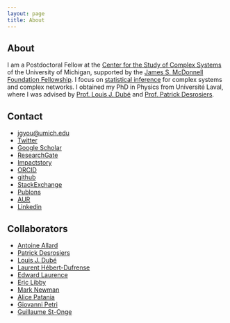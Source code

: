 ```yaml
---
layout: page
title: About
---
```


## About

I am a Postdoctoral Fellow at the [Center for the Study of Complex Systems](http://lsa.umich.edu/cscs/) of the University of Michigan, supported by the [James S. McDonnell Foundation Fellowship](https://www.jsmf.org/apply/fellowship/).
I focus on [statistical inference](https://en.m.wikipedia.org/wiki/Statistical_inference) for complex systems and complex networks.
I obtained my PhD in Physics from  Université Laval, where I was advised by [Prof. Louis J. Dubé](http://www.dynamica.phy.ulaval.ca) and [Prof. Patrick Desrosiers](https://scholar.google.ca/citations?user=YAqE0O0AAAAJ&hl=en).

<div class="end-of-post"></div>

## Contact

<ul class="contact-list">
<li class="contact-list-item"> 
<a href="mailto:jean-gabriel.young.1@ulaval.ca"><i class="fa fa-envelope-o" aria-hidden="true"></i> jgyou@umich.edu </a>  
</li> 
<li class="contact-list-item"> 
<a href="http://www.twitter.com/_jgyou"><i class="fa fa-twitter" aria-hidden="true"></i> Twitter </a>
</li>
<li class="contact-list-item"> 
<a href="https://scholar.google.ca/citations?user=qmKcNSoAAAAJ&hl=en"><i class="ai ai-google-scholar" aria-hidden="true"></i>  Google Scholar </a>
</li>
<li class="contact-list-item"> 
<a href="https://www.researchgate.net/profile/Jean_Gabriel_Young"><i class="ai ai-researchgate" aria-hidden="true"></i>  ResearchGate  </a></li>
<li class="contact-list-item"> 
<a href="https://impactstory.org/u/0000-0002-4464-2692"><i class="ai ai-impactstory" aria-hidden="true"></i>  Impactstory  </a></li>
<li class="contact-list-item"> 
<a href="http://orcid.org/0000-0002-4464-2692"><i class="ai ai-orcid" aria-hidden="true"></i>  ORCID</a>
</li>
<li class="contact-list-item"> 
<a href="https://github.com/jg-you/"><i class="fa fa-github" aria-hidden="true"></i> github </a>
</li>
<li class="contact-list-item"> 
<a href="http://stackexchange.com/users/2079477/jgyou?tab=accounts"><i class="fa fa-stack-exchange" aria-hidden="true"></i> StackExchange </a>
</li>
<li class="contact-list-item"> 
<a href="https://publons.com/author/1643175/jean-gabriel-young"><i class="ai ai-publons" aria-hidden="true"></i> Publons </a>
</li>
<li class="contact-list-item"> 
<a href="https://aur.archlinux.org/account/jg-you/"><i class="fa fa-linux" aria-hidden="true"></i> AUR  </a>
</li>
<li class="contact-list-item"> 
<a href="http://www.linkedin.com/pub/jean-gabriel-young/59/577/698"><i class="fa fa-linkedin" aria-hidden="true"></i> Linkedin </a>
</li>
</ul>

<div class="end-of-post"></div>

## Collaborators

<ul class="collab-list">
<li class="collab-list-item"><a href="http://antoineallard.github.io/"> Antoine Allard </a></li>
<li class="collab-list-item"><a href="https://scholar.google.ca/citations?user=YAqE0O0AAAAJ&hl=en"> Patrick Desrosiers </a></li>
<li class="collab-list-item"><a href="http://www.dynamica.phy.ulaval.ca/"> Louis J. Dubé </a></li>
<li class="collab-list-item"><a href="http://laurenthebertdufresne.github.io/"> Laurent Hébert-Dufrense </a></li>
<li class="collab-list-item"><a href="http://edwardlaurence.me/"> Edward Laurence </a></li>
<li class="collab-list-item"><a href="http://ericlibby.github.io/"> Eric Libby </a></li>
<li class="collab-list-item"><a href="http://www-personal.umich.edu/~mejn/"> Mark Newman </a></li>
<li class="collab-list-item"><a href="http://apatania.altervista.org/"> Alice Patania </a></li>
<li class="collab-list-item"><a href="https://lordgrilo.github.io/"> Giovanni Petri </a></li>
<li class="collab-list-item"><a href="https://gstonge.github.io/"> Guillaume St-Onge </a></li>
</ul>
